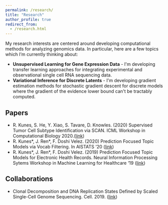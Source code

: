 ```yaml
---
permalink: /research/
title: "Research"
author_profile: true
redirect_from: 
  - /research.html
---
```


My research interests are centered around developing computational methods for analyzing genomics data. In particular, here are a few topics which I’m currently thinking about:

* **Unsupervised Learning for Gene Expression Data** - I'm developing transfer learning approaches for integrating experimental and observational single cell RNA sequencing data.
* **Variational Inference for Discrete Latents** - I'm developing gradient estimation methods for stochastic gradient descent for discrete models  where the gradient of the evidence lower bound can't be tractably computed.   

## Papers ##
* R. Kunes, S. He, Y. Xiao, S. Tavare, D. Knowles. (2020) Supervised Tumor Cell Subtype Identification via SCAN. ICML Workshop in Computational Biology 2020.([link](https://icml-compbio.github.io/icml-website-2020/2020/papers/WCBICML2020_paper_38.pdf))
* R. Kunes\*, J. Ren\*, F. Doshi Velez. (2020) Prediction Focused Topic Models via Vocab Filtering. In AISTATS ‘20 ([link](https://arxiv.org/pdf/1910.05495.pdf))
* R. Kunes\*, J. Ren\*, F. Doshi Velez. (2019) Prediction Focused Topic Models for Electronic Health Records. Neural Information Processing Sytems Workshop in Machine Learning for Healthcare ‘19 ([link](https://arxiv.org/pdf/1911.08551.pdf))

## Collaborations ##
* Clonal Decomposition and DNA Replication States Defined by Scaled Single-Cell Genome Sequencing. Cell. 2019. ([link](https://www.sciencedirect.com/science/article/pii/S0092867419311766))

